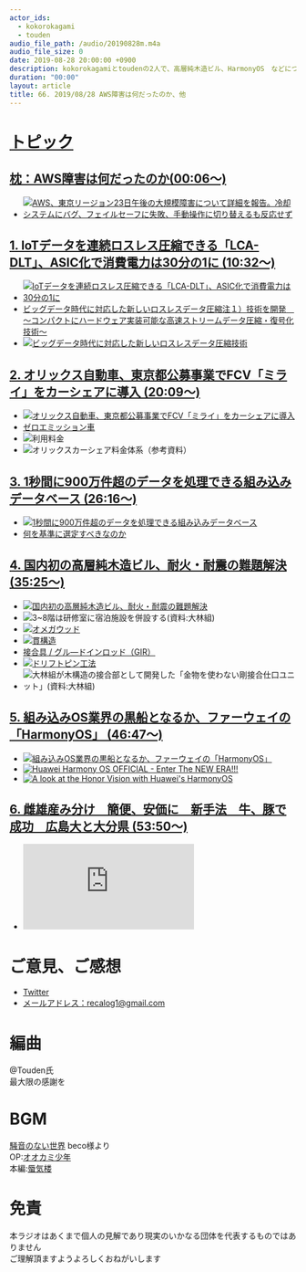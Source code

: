 ```yaml
---
actor_ids:
  - kokorokagami
  - touden
audio_file_path: /audio/20190828m.m4a
audio_file_size: 0
date: 2019-08-28 20:00:00 +0900
description: kokorokagamiとtoudenの2人で、高層純木造ビル、HarmonyOS　などについて話しました。
duration: "00:00"
layout: article
title: 66. 2019/08/28 AWS障害は何だったのか、他
---
```

# <u>トピック</u>

## <u>枕：AWS障害は何だったのか(00:06～)</u>

- [![AWS、東京リージョン23日午後の大規模障害について詳細を報告。冷却システムにバグ、フェイルセーフに失敗、手動操作に切り替えるも反応せず](https://www.publickey1.jp/2019/aws_apnortheast1.gif)](https://www.publickey1.jp/blog/19/aws23.html)

## <u>1. IoTデータを連続ロスレス圧縮できる「LCA-DLT」、ASIC化で消費電力は30分の1に (10:32～)</u>

- [![IoTデータを連続ロスレス圧縮できる「LCA-DLT」、ASIC化で消費電力は30分の1に](https://image.itmedia.co.jp/mn/articles/1908/21/sp_190821nedo_03.jpg)](https://monoist.atmarkit.co.jp/mn/articles/1908/21/news045.html)
- [ビッグデータ時代に対応した新しいロスレスデータ圧縮注１）技術を開発　～コンパクトにハードウェア実装可能な高速ストリームデータ圧縮・復号化技術～ ](https://www.tsukuba.ac.jp/wp-content/uploads/150821yamagiwa-2.pdf)
- [![ビッグデータ時代に対応した新しいロスレスデータ圧縮技術](https://www.sanrenhonbu.tsukuba.ac.jp/wp/wp-content/uploads/2016/11/46fbbb0f0b4f6a254cb97b1612a43a68.jpg)](https://www.sanrenhonbu.tsukuba.ac.jp/2016112404seedz/)

## <u>2. オリックス自動車、東京都公募事業でFCV「ミライ」をカーシェアに導入 (20:09～)</u>

- [![オリックス自動車、東京都公募事業でFCV「ミライ」をカーシェアに導入](https://car.watch.impress.co.jp/img/car/docs/1201/197/76_l.jpg)](https://car.watch.impress.co.jp/docs/news/1201197.html)
- [ゼロエミッション車](https://ja.wikipedia.org/wiki/%E3%82%BC%E3%83%AD%E3%82%A8%E3%83%9F%E3%83%83%E3%82%B7%E3%83%A7%E3%83%B3%E8%BB%8A)
- ![利用料金](https://car.watch.impress.co.jp/img/car/docs/1201/197/156_l.jpg)
- ![オリックスカーシェア料金体系（参考資料）](https://car.watch.impress.co.jp/img/car/docs/1201/197/24_l.jpg)

## <u>3. 1秒間に900万件超のデータを処理できる組み込みデータベース (26:16～)</u>

- [![1秒間に900万件超のデータを処理できる組み込みデータベース](https://image.itmedia.co.jp/mn/articles/1908/15/mn_itnews_19080202a.jpg)](https://monoist.atmarkit.co.jp/mn/articles/1908/15/news003.html)
- [何を基準に選定すべきなのか](https://www.slideshare.net/InsightTechnology/dbtstky2017-d35-toshiba-degital-solutions)

## <u>4. 国内初の高層純木造ビル、耐火・耐震の難題解決 (35:25～)</u>

- [![国内初の高層純木造ビル、耐火・耐震の難題解決](https://article-image-ix.nikkei.com/https%3A%2F%2Fimgix-proxy.n8s.jp%2FDSXZZO4842227009082019000000-3.jpg?w=900&h=555&auto=format%2Ccompress&ch=Width%2CDPR&q=45&fit=crop&crop=faces%2Cedges&ixlib=js-1.4.1&s=067f49c36460e5ccbe095493bf236937)](https://r.nikkei.com/article/DGXMZO4842040009082019000000?unlock=1&s=1)
- ![3~8階は研修室に宿泊施設を併設する(資料:大林組)](https://article-image-ix.nikkei.com/https%3A%2F%2Fimgix-proxy.n8s.jp%2FDSXZZO4842241009082019000000-1.jpg?w=300&h=543&auto=format%2Ccompress&ch=Width%2CDPR&q=45&fit=crop&crop=faces%2Cedges&ixlib=js-1.4.1&s=7c570ccadaa7b51033ead70f3194e46e)
- [![オメガウッド](https://www.obayashi.co.jp/solution_technology/upload/img/tech068_06_1.jpg)](https://www.obayashi.co.jp/solution_technology/detail/tech068.html)
- [![貫構造](http://www.kenchikuyogo.com/413-nu/001-nuki.jpg)](http://www.kenchikuyogo.com/413-nu/001-nuki.htm)
- [接合具 / グル―ドインロッド（GIR）](https://media.toriaez.jp/b0409/118283611265.pdf)
- [![ドリフトピン工法](https://upload.wikimedia.org/wikipedia/commons/thumb/2/2e/Pin-conect2.jpg/350px-Pin-conect2.jpg)](http://www.kenchikuyogo.com/413-nu/001-nuki.htm)
- ![大林組が木構造の接合部として開発した「金物を使わない剛接合仕口ユニット」(資料:大林組)](https://article-image-ix.nikkei.com/https%3A%2F%2Fimgix-proxy.n8s.jp%2FDSXZZO4842268009082019000000-1.jpg?w=900&h=502&auto=format%2Ccompress&ch=Width%2CDPR&q=45&fit=crop&crop=faces%2Cedges&ixlib=js-1.4.1&s=58fd362453df6a1256bb7310687db254)

## <u>5. 組み込みOS業界の黒船となるか、ファーウェイの「HarmonyOS」 (46:47～)</u>

- [![組み込みOS業界の黒船となるか、ファーウェイの「HarmonyOS」](https://image.itmedia.co.jp/mn/articles/1908/16/sp_190816harmonyos_01.jpg)](https://monoist.atmarkit.co.jp/mn/articles/1908/16/news026.html)
- [![Huawei Harmony OS OFFICIAL - Enter The NEW ERA!!!](https://img.youtube.com/vi/n99C4QIRobc/0.jpg)](https://www.youtube.com/watch?v=n99C4QIRobc)
- [![A look at the Honor Vision with Huawei's HarmonyOS](https://img.youtube.com/vi/N0t9y1otvbU/0.jpg)](https://www.youtube.com/watch?v=N0t9y1otvbU)

## <u>6. 雌雄産み分け　簡便、安価に　新手法　牛、豚で成功　広島大と大分県 (53:50～)</u>

- [![雌雄産み分け　簡便、安価に　新手法　牛、豚で成功　広島大と大分県](https://www.agrinews.co.jp/img.php?p=48442&i=48442_01.jpg)](https://www.agrinews.co.jp/p48442.html)

# ご意見、ご感想
- [Twitter](https://twitter.com/recalog1)
- [メールアドレス：recalog1@gmail.com](recalog1@gmail.com)

# 編曲

@Touden氏  
最大限の感謝を  

# BGM

[騒音のない世界](http://noiselessworld.net/) beco様より  
OP:[オオカミ少年](https://soundcloud.com/baron1_3/wolfboy)  
本編:[蜃気楼](https://soundcloud.com/baron1_3/shinkirou)  

# 免責

本ラジオはあくまで個人の見解であり現実のいかなる団体を代表するものではありません  
ご理解頂ますようよろしくおねがいします  